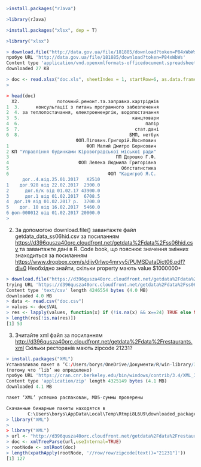 

```r
>install.packages("rJava")

>library(rJava)

>install.packages("xlsx", dep = T)

>library("xlsx")

> download.file("http://data.gov.ua/file/181885/download?token=P84xWbWs", destfile = "doc.xls", mode = "wb")
пробую URL 'http://data.gov.ua/file/181885/download?token=P84xWbWs'
Content type 'application/vnd.openxmlformats-officedocument.spreadsheetml.sheet' length 27671 bytes (27 KB)
downloaded 27 KB

> doc <- read.xlsx("doc.xls", sheetIndex = 1, startRow=6, as.data.frame=TRUE, encoding = "UTF-8")
> 

> head(doc)
  X2.              поточний.ремонт.та.заправка.картріджів
1  3.      консультації з питань програмного забезпечення
2  4. за теплопостачання, електроененргію, водопостачання
3  5.                                          канцтовари
4  6.                                               папір
5  7.                                           стат.дані
6  8.                                         БМП, нетбук
                          ФОП.Пігович.Григорій.Йосипович
1                             ФОП Малий Дмитро Борисович
2 КП "Управління будинками Кіровоградської міської ради"
3                                        ПП Дорошко Г.Ф.
4                          ФОП Лелека Людмила Григорівна
5                                          Облстатистика
6                                     ФОП "Кадигроб Я.С.
      дог..4.від.25.01.2017   X2510
1    дог.928 від 22.02.2017  2300.0
2      дог.6/к від 01.02.17 43900.0
3      дог.1 від 01.02.2017  6708.5
4  дог.19 від 01.02.2017 р.  3700.0
5    дог. 10 від 16.02.2017  5460.0
6 фоп-000012 від 01.02.2017 20000.0
> 
```


2.	За допомогою download.file() завантажте файл getdata_data_ss06hid.csv за посиланням https://d396qusza40orc.cloudfront.net/getdata%2Fdata%2Fss06hid.csv та завантажте дані в R. Code book, що пояснює значення змінних знаходиться за посиланням https://www.dropbox.com/s/dijv0rlwo4mryv5/PUMSDataDict06.pdf?dl=0  Необхідно знайти, скільки property мають value $1000000+

```r
> download.file("https://d396qusza40orc.cloudfront.net/getdata%2Fdata%2Fss06hid.csv", destfile = "doc.csv")
trying URL 'https://d396qusza40orc.cloudfront.net/getdata%2Fdata%2Fss06hid.csv'
Content type 'text/csv' length 4246554 bytes (4.0 MB)
downloaded 4.0 MB
> data <- read.csv("doc.csv")
> values <- doc$VAL
> res <- lapply(values, function(x) if (!is.na(x) && x==24) TRUE else NA)
> length(res[!is.na(res)])
[1] 53
```

3.	Зчитайте xml файл за посиланням http://d396qusza40orc.cloudfront.net/getdata%2Fdata%2Frestaurants.xml Скільки ресторанів мають zipcode 21231?
```r
> install.packages("XML")
Устанавливаю пакет в ‘C:/Users/borys/OneDrive/Документи/R/win-library/3.4’
(потому что ‘lib’ не определено)
пробую URL 'https://cran.cnr.berkeley.edu/bin/windows/contrib/3.4/XML_3.98-1.10.zip'
Content type 'application/zip' length 4325149 bytes (4.1 MB)
downloaded 4.1 MB

пакет ‘XML’ успешно распакован, MD5-суммы проверены

Скачанные бинарные пакеты находятся в
        C:\Users\borys\AppData\Local\Temp\Rtmpi8L6U9\downloaded_packages
> library("XML")
> 
> library("XML")
> url <- "http://d396qusza40orc.cloudfront.net/getdata%2Fdata%2Frestaurants.xml"
> doc <- xmlTreeParse(url,useInternal=TRUE)
> rootNode <- xmlRoot(doc)
> length(xpathApply(rootNode, '//row/row/zipcode[text()="21231"]'))
[1] 127
```
